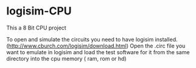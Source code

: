 # logisim-CPU

This a 8 Bit CPU project 

To open and simulate the circuits you need to have logisim installed.(http://www.cburch.com/logisim/download.html)
Open the .circ file you want to emulate in logisim and load the test software for it from the same directory into the cpu memory ( ram, rom or hd)
